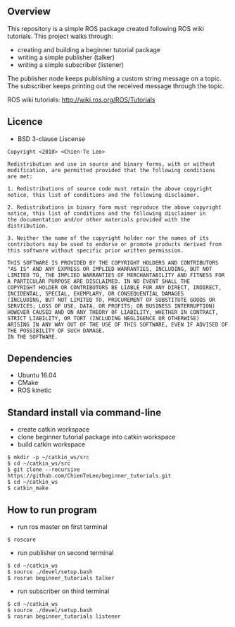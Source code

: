 ## Overview
This repository is a simple ROS package created following ROS wiki tutorials. This project walks through:
- creating and building a beginner tutorial package
- writing a simple publisher (talker)
- writing a simple subscriber (listener)

The publisher node keeps publishing a custom string message on a topic. The subscriber keeps printing out the received message through the topic.

ROS wiki tutorials: http://wiki.ros.org/ROS/Tutorials

## Licence
- BSD 3-clause Liscense
```
Copyright <2018> <Chien-Te Lee>

Redistribution and use in source and binary forms, with or without modification, are permitted provided that the following conditions 
are met:

1. Redistributions of source code must retain the above copyright notice, this list of conditions and the following disclaimer.

2. Redistributions in binary form must reproduce the above copyright notice, this list of conditions and the following disclaimer in 
the documentation and/or other materials provided with the distribution.

3. Neither the name of the copyright holder nor the names of its contributors may be used to endorse or promote products derived from 
this software without specific prior written permission.

THIS SOFTWARE IS PROVIDED BY THE COPYRIGHT HOLDERS AND CONTRIBUTORS "AS IS" AND ANY EXPRESS OR IMPLIED WARRANTIES, INCLUDING, BUT NOT 
LIMITED TO, THE IMPLIED WARRANTIES OF MERCHANTABILITY AND FITNESS FOR A PARTICULAR PURPOSE ARE DISCLAIMED. IN NO EVENT SHALL THE 
COPYRIGHT HOLDER OR CONTRIBUTORS BE LIABLE FOR ANY DIRECT, INDIRECT, INCIDENTAL, SPECIAL, EXEMPLARY, OR CONSEQUENTIAL DAMAGES 
(INCLUDING, BUT NOT LIMITED TO, PROCUREMENT OF SUBSTITUTE GOODS OR SERVICES; LOSS OF USE, DATA, OR PROFITS; OR BUSINESS INTERRUPTION) 
HOWEVER CAUSED AND ON ANY THEORY OF LIABILITY, WHETHER IN CONTRACT, STRICT LIABILITY, OR TORT (INCLUDING NEGLIGENCE OR OTHERWISE) 
ARISING IN ANY WAY OUT OF THE USE OF THIS SOFTWARE, EVEN IF ADVISED OF THE POSSIBILITY OF SUCH DAMAGE.
IN THE SOFTWARE.
```

## Dependencies
- Ubuntu 16.04
- CMake
- ROS kinetic

## Standard install via command-line
- create catkin workspace
- clone beginner tutorial package into catkin workspace
- build catkin workspace
```
$ mkdir -p ~/catkin_ws/src
$ cd ~/catkin_ws/src
$ git clone --recursive https://github.com/ChienTeLee/beginner_tutorials.git
$ cd ~/catkin_ws
$ catkin_make
```

## How to run program
- run ros master on first terminal
```
$ roscore
```

- run publisher on second terminal
```
$ cd ~/catkin_ws
$ source ./devel/setup.bash
$ rosrun beginner_tutorials talker
```

- run subscriber on third terminal
```
$ cd ~/catkin_ws
$ source ./devel/setup.bash
$ rosrun beginner_tutorials listener
```





